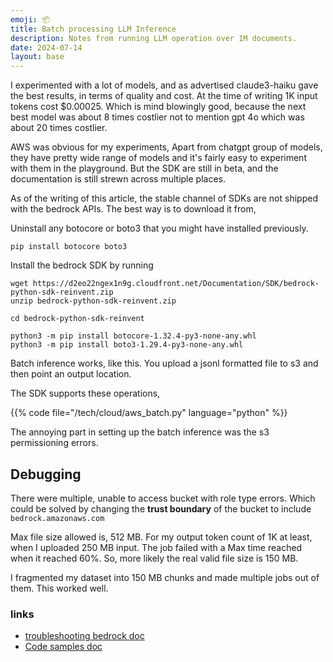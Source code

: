```yaml
---
emoji: 📦
title: Batch processing LLM Inference
description: Notes from running LLM operation over 1M documents. 
date: 2024-07-14
layout: base
---
```


I experimented with a lot of models, and as advertised claude3-haiku gave the best results, in terms of quality and cost. At the time of writing 1K input tokens cost $0.00025. Which is mind blowingly good, because the next best model was about 8 times costlier not to mention gpt 4o which was about 20 times costlier.

AWS was obvious for my experiments, Apart from chatgpt group of models, they have pretty wide range of models and it's fairly easy to experiment with them in the playground.
But the SDK are still in beta, and the documentation is still strewn across multiple places.

As of the writing of this article, the stable channel of SDKs are not shipped with the bedrock APIs. The best way is to download it from,

Uninstall any botocore or boto3 that you might have installed previously.
```shell
pip install botocore boto3
```

Install the bedrock SDK by running 

```shell
wget https://d2eo22ngex1n9g.cloudfront.net/Documentation/SDK/bedrock-python-sdk-reinvent.zip
unzip bedrock-python-sdk-reinvent.zip

cd bedrock-python-sdk-reinvent

python3 -m pip install botocore-1.32.4-py3-none-any.whl
python3 -m pip install boto3-1.29.4-py3-none-any.whl
```

Batch inference works, like this. You upload a jsonl formatted file to s3 and then point an output location.


The SDK supports these operations,

{{% code file="/tech/cloud/aws_batch.py" language="python" %}}


The annoying part in setting up the batch inference was the s3 permissioning errors.


## Debugging


There were multiple, unable to access bucket with role type errors.
Which could be solved by changing the **trust boundary** of the bucket to include `bedrock.amazonaws.com`


Max file size allowed is, 512 MB.
For my output token count of 1K at least, when I uploaded 250 MB input. The job failed with a Max time reached when it reached 60%.
So, more likely the real valid file size is 150 MB.

I fragmented my dataset into 150 MB chunks and made multiple jobs out of them. This worked well.

### links
- [troubleshooting bedrock doc](https://docs.aws.amazon.com/bedrock/latest/userguide/security_iam_troubleshoot.html) 
- [Code samples doc](https://docs.aws.amazon.com/bedrock/latest/userguide/batch-inference-example.html)